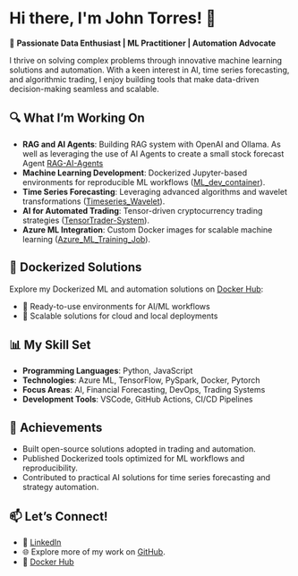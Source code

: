 # Hi there, I'm John Torres! 👋  

🚀 **Passionate Data Enthusiast | ML Practitioner | Automation Advocate**  

I thrive on solving complex problems through innovative machine learning solutions and automation. With a keen interest in AI, time series forecasting, and algorithmic trading, I enjoy building tools that make data-driven decision-making seamless and scalable.

## 🔍 **What I’m Working On**  

- **RAG and AI Agents**: Building RAG system with OpenAI and Ollama. As well as leveraging the use of AI Agents to create a small stock forecast Agent [RAG-AI-Agents](https://github.com/john2408/llm-local-rag)
- **Machine Learning Development**: Dockerized Jupyter-based environments for reproducible ML workflows ([ML_dev_container](https://github.com/john2408/ML_dev_container)).  
- **Time Series Forecasting**: Leveraging advanced algorithms and wavelet transformations ([Timeseries_Wavelet](https://github.com/john2408/Timeseries_Wavelet)).  
- **AI for Automated Trading**: Tensor-driven cryptocurrency trading strategies ([TensorTrader-System](https://github.com/john2408/tensortrader-system)).  
- **Azure ML Integration**: Custom Docker images for scalable machine learning ([Azure_ML_Training_Job](https://github.com/john2408/Azure_ML_Training_Job)).  

## 🐳 **Dockerized Solutions**  

Explore my Dockerized ML and automation solutions on [Docker Hub](https://hub.docker.com/u/johntorrestensor):  
- 🔹 Ready-to-use environments for AI/ML workflows  
- 🔹 Scalable solutions for cloud and local deployments  

## 📊 **My Skill Set**  

- **Programming Languages**: Python, JavaScript  
- **Technologies**: Azure ML, TensorFlow, PySpark, Docker, Pytorch 
- **Focus Areas**: AI, Financial Forecasting, DevOps, Trading Systems  
- **Development Tools**: VSCode, GitHub Actions, CI/CD Pipelines  

## 🌟 **Achievements**  

- Built open-source solutions adopted in trading and automation.  
- Published Dockerized tools optimized for ML workflows and reproducibility.  
- Contributed to practical AI solutions for time series forecasting and strategy automation.  

## 📫 **Let’s Connect!**  

- 🔗 [LinkedIn](https://de.linkedin.com/in/john-torres-data-science)  
- 🌐 Explore more of my work on [GitHub](https://github.com/john2408).  
- 🐳 [Docker Hub](https://hub.docker.com/u/johntorrestensor)
